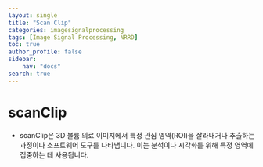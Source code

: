 ```yaml
---
layout: single
title: "Scan Clip"
categories: imagesignalprocessing
tags: [Image Signal Processing, NRRD]
toc: true
author_profile: false
sidebar:
    nav: "docs"
search: true
---
```


# scanClip
- scanClip은 3D 볼륨 의료 이미지에서 특정 관심 영역(ROI)을 잘라내거나 추출하는 과정이나 소프트웨어 도구를 나타냅니다. 이는 분석이나 시각화를 위해 특정 영역에 집중하는 데 사용됩니다.